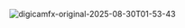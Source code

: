 ![digicamfx-original-2025-08-30T01-53-43](https://github.com/user-attachments/assets/dd0a0887-b545-4193-8ba4-618a8ca9bfbc)
